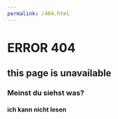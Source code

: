 ```yaml
---
permalink: /404.html
---
```


# ERROR 404

## this page is unavailable

### Meinst du siehst was?

#### ich kann nicht lesen
